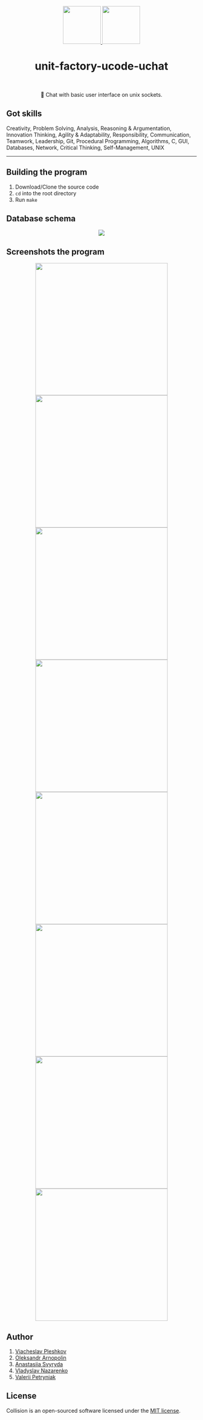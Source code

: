 <p align="center">
    <a href="https://unitfactory.net/en/" target="_blank">
        <img src="https://github.com/viacheslavpleshkov/unit-factory-ucode/blob/master/.git_images/unit_logo.png?raw=true" height="100px">
    </a>
    <a href="https://ucode.world/en/" target="_blank">
        <img src="https://github.com/viacheslavpleshkov/unit-factory-ucode/blob/master/.git_images/ucode_logo.png?raw=true" height="100px">
    </a>
    <h1 align="center">unit-factory-ucode-uchat</h1>
    <br>
<p align="center">💬️ Chat with basic user interface on unix sockets.</p>

## Got skills

Creativity, Problem Solving, Analysis, Reasoning & Argumentation, Innovation Thinking, Agility & Adaptability, Responsibility, Communication, Teamwork, Leadership, Git, Procedural Programming, Algorithms, C, GUI, Databases, Network, Critical Thinking, Self-Management, UNIX
<hr>

## Building the program

1. Download/Clone the source code
2. `cd` into the root directory
3. Run `make`

## Database schema
<p align="center">
    <a href="https://github.com/viacheslavpleshkov/unit-factory-ucode-uchat" target="_blank">
        <img src="https://github.com/viacheslavpleshkov/unit-factory-ucode-uchat/blob/develop/.git_images/database.png?raw=true">
    </a>
</p>

## Screenshots the program

<p align="center">
<a href="https://github.com/viacheslavpleshkov/unit-factory-ucode-uchat" target="_blank">
    <img src="https://github.com/viacheslavpleshkov/unit-factory-ucode-uchat/blob/develop/.git_images/screenshot-1.png?raw=true" width="350px">
</a>
<a href="https://github.com/viacheslavpleshkov/unit-factory-ucode-uchat" target="_blank">
    <img src="https://github.com/viacheslavpleshkov/unit-factory-ucode-uchat/blob/develop/.git_images/screenshot-2.png?raw=true" width="350px">
</a>
<a href="https://github.com/viacheslavpleshkov/unit-factory-ucode-uchat" target="_blank">
    <img src="https://github.com/viacheslavpleshkov/unit-factory-ucode-uchat/blob/develop/.git_images/screenshot-3.png?raw=true" width="350px">
</a>
<a href="https://github.com/viacheslavpleshkov/unit-factory-ucode-uchat" target="_blank">
    <img src="https://github.com/viacheslavpleshkov/unit-factory-ucode-uchat/blob/develop/.git_images/screenshot-4.png?raw=true" width="350px">
</a>
<a href="https://github.com/viacheslavpleshkov/unit-factory-ucode-uchat" target="_blank">
    <img src="https://github.com/viacheslavpleshkov/unit-factory-ucode-uchat/blob/develop/.git_images/screenshot-5.png?raw=true" width="350px">
</a>
<a href="https://github.com/viacheslavpleshkov/unit-factory-ucode-uchat" target="_blank">
    <img src="https://github.com/viacheslavpleshkov/unit-factory-ucode-uchat/blob/develop/.git_images/screenshot-6.png?raw=true" width="350px">
</a>
<a href="https://github.com/viacheslavpleshkov/unit-factory-ucode-uchat" target="_blank">
    <img src="https://github.com/viacheslavpleshkov/unit-factory-ucode-uchat/blob/develop/.git_images/screenshot-7.png?raw=true" width="350px">
</a>
<a href="https://github.com/viacheslavpleshkov/unit-factory-ucode-uchat" target="_blank">
    <img src="https://github.com/viacheslavpleshkov/unit-factory-ucode-uchat/blob/develop/.git_images/screenshot-8.png?raw=true" width="350px">
</a>
</p>


## Author
1. <a href="https://github.com/viacheslavpleshkov" target="_blank">Viacheslav Pleshkov</a>
1. <a href="https://github.com/arni30" target="_blank">Oleksandr Arnopolin</a>
1. <a href="https://github.com/NastiaSvyryda" target="_blank">Anastasiia Svyryda</a>
1. <a href="https://github.com/vladyslav-n" target="_blank">Vladyslav Nazarenko</a>
1. <a href="https://github.com/valerii15298" target="_blank">Valerii Petryniak</a>


## License

Collision is an open-sourced software licensed under the [MIT license](LICENSE.md).
